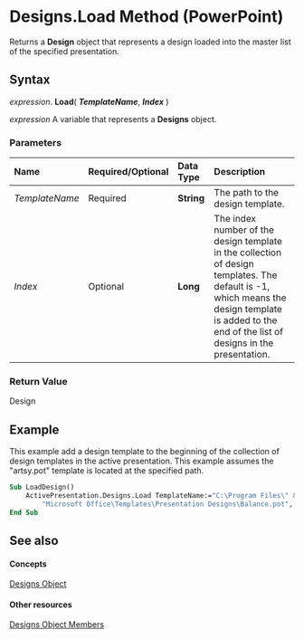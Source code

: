 
# Designs.Load Method (PowerPoint)

Returns a  **Design** object that represents a design loaded into the master list of the specified presentation.


## Syntax

 _expression_. **Load**( **_TemplateName_**, **_Index_** )

 _expression_ A variable that represents a **Designs** object.


### Parameters



|**Name**|**Required/Optional**|**Data Type**|**Description**|
|:-----|:-----|:-----|:-----|
| _TemplateName_|Required|**String**|The path to the design template.|
| _Index_|Optional|**Long**|The index number of the design template in the collection of design templates. The default is -1, which means the design template is added to the end of the list of designs in the presentation.|

### Return Value

Design


## Example

This example add a design template to the beginning of the collection of design templates in the active presentation. This example assumes the "artsy.pot" template is located at the specified path.


```vb
Sub LoadDesign()
    ActivePresentation.Designs.Load TemplateName:="C:\Program Files\" &; _
        "Microsoft Office\Templates\Presentation Designs\Balance.pot", Index:=1
End Sub
```


## See also


#### Concepts


[Designs Object](9b02ed6d-9a84-3464-5669-f614e0f33b10.md)
#### Other resources


[Designs Object Members](30e20494-ec30-ef44-f6c5-48cc1e1c1b0e.md)
